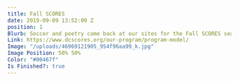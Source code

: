 ```yaml
---
title: Fall SCORES
date: 2019-09-09 13:52:00 Z
position: 1
Blurb: Soccer and poetry come back at our sites for the Fall SCORES season!
Link: https://www.dcscores.org/our-program/program-model/
Image: "/uploads/46969121905_954f96aa99_k.jpg"
Image Position: 50% 50%
Color: "#00467f"
Is Finished?: true
---
```


